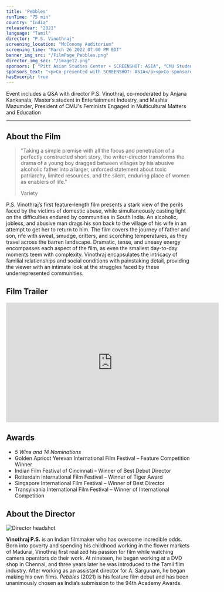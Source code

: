 ```yaml
---
title: 'Pebbles'
runTime: "75 min"
country: "India"
releaseYear: "2021"
language: "Tamil"
director: "P.S. Vinothraj"
screening_location: "McConomy Auditorium"
screening_time: "March 26 2022 07:00 PM EDT"
banner_img_src: "/FilmPage_Pebbles.png"
director_img_src: "/image12.png"
sponsors: [ "Pitt Asian Studies Center + SCREENSHOT: ASIA", "CMU Student Dormitory Council (SDC)", "CMU Feminists Engaged in Multicultural Matters and Education (FEMME)", "Carnegie Mellon University Sustainability Initiative" ]
sponsors_text: "<p>Co-presented with SCREENSHOT: ASIA</p><p>Co-sponsored by Pitt’s Asian Studies Center and CMU’s Student Dormitory Council, Feminists Engaged in Multicultural Matters and Education, and Sustainability Initiative.</p>"
hasExcerpt: true
---
```


Event includes a Q&A with director P.S. Vinothraj, co-moderated by Anjana Kankanala, Master’s student in Entertainment Industry, and Mashia Mazumder, President of CMU's Feminists Engaged in Multicultural Matters and Education

---

<section>

## About the Film

<blockquote class="blockquote">
  <p class="mb-0">"Taking a simple premise with all the focus and penetration of a perfectly constructed short story, the writer-director transforms the drama of a young boy dragged between villages by his abusive alcoholic father into a larger, unforced statement about toxic patriarchy, limited resources, and the silent, enduring place of women as enablers of life."</p>
  <p class="blockquote-footer">Variety</p>
</blockquote>

P.S. Vinothraj’s first feature-length film presents a stark view of the perils faced by the victims of domestic abuse, while simultaneously casting light on the difficulties endured by communities in South India. An alcoholic, jobless, and abusive man drags his son back to the village of his wife in an attempt to get her to return to him. The film covers the journey of father and son, rife with sweat, smudge, critters, and scorching temperatures, as they travel across the barren landscape. Dramatic, tense, and uneasy energy encompasses each aspect of the film, as even the smallest day-to-day moments teem with complexity. Vinothraj encapsulates the intricacy of familial relationships and social conditions with painstaking detail, providing the viewer with an intimate look at the struggles faced by these underrepresented communities.    
 

</section>

<section>

## Film Trailer

<div class="trailer-container">
    <iframe width="580" height="326" src="https://www.youtube.com/embed/M_uARC3Gc64" title="YouTube video player" frameborder="0" allow="accelerometer; autoplay; clipboard-write; encrypted-media; gyroscope; picture-in-picture" allowfullscreen></iframe>
</div>

</section>

<section>

## Awards

- *5 Wins and 14 Nominations*
- Golden Apricot Yerevan International Film Festival – Feature Competition Winner
- Indian Film Festival of Cincinnati – Winner of Best Debut Director
- Rotterdam International Film Festival – Winner of Tiger Award
- Singapore International Film Festival – Winner of Best Director
- Transylvania International Film Festival – Winner of International Competition





</section>

<section>

## About the Director

![Director headshot]($basePublicPath$/assets/films/director_headshots/image12.png)

**Vinothraj P.S.** is an Indian filmmaker who has overcome incredible odds. Born into poverty and spending his childhood working in the flower markets of Madurai, Vinothraj first realized his passion for film while watching camera operators do their work. At nineteen, he began working at a DVD shop in Chennai, and three years later he was introduced to the Tamil film industry. After working as an assistant director for A. Sargunam, he began making his own films. *Pebbles* (2021) is his feature film debut and has been unanimously chosen as India’s submission to the 94th Academy Awards.



</section>
